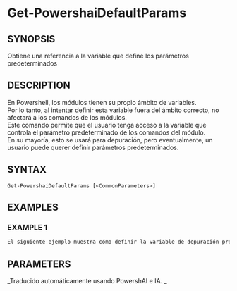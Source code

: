 ﻿---
external help file: powershai-help.xml
schema: 2.0.0
powershai: true
---

# Get-PowershaiDefaultParams

## SYNOPSIS <!--!= @#Synop !-->
Obtiene una referencia a la variable que define los parámetros predeterminados

## DESCRIPTION <!--!= @#Desc !-->
En Powershell, los módulos tienen su propio ámbito de variables.  
Por lo tanto, al intentar definir esta variable fuera del ámbito correcto, no afectará a los comandos de los módulos.  
Este comando permite que el usuario tenga acceso a la variable que controla el parámetro predeterminado de los comandos del módulo.  
En su mayoría, esto se usará para depuración, pero eventualmente, un usuario puede querer definir parámetros predeterminados.

## SYNTAX <!--!= @#Syntax !-->

```
Get-PowershaiDefaultParams [<CommonParameters>]
```

## EXAMPLES <!--!= @#Ex !-->

### EXAMPLE 1
```powershell
El siguiente ejemplo muestra cómo definir la variable de depuración predeterminada del comando Invoke-Http.
```


## PARAMETERS <!--!= @#Params !-->




<!--PowershaiAiDocBlockStart-->
_Traducido automáticamente usando PowershAI e IA. 
_
<!--PowershaiAiDocBlockEnd-->
